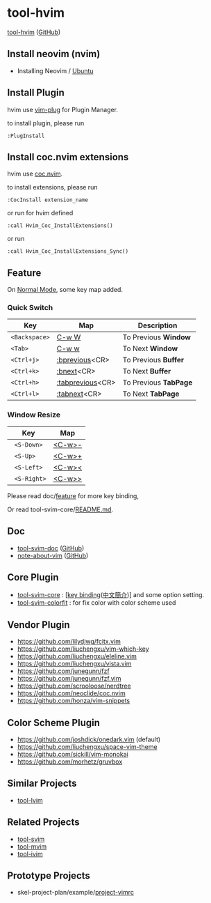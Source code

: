 # tool-hvim

[tool-hvim](https://samwhelp.github.io/tool-svim-doc/read/en_us/#/feature) ([GitHub](https://github.com/samwhelp/tool-hvim))


## Install neovim (nvim)

* Installing Neovim / [Ubuntu](https://github.com/neovim/neovim/wiki/Installing-Neovim#ubuntu)


## Install Plugin

hvim use [vim-plug](https://github.com/junegunn/vim-plug) for Plugin Manager.

to install plugin, please run


``` vim
:PlugInstall
```


## Install coc.nvim extensions

hvim use [coc.nvim](https://github.com/neoclide/coc.nvim).

to install extensions, please run

``` vim
:CocInstall extension_name
```

or run for hvim defined

``` vim
:call Hvim_Coc_InstallExtensions()
```

or run

``` vim
:call Hvim_Coc_InstallExtensions_Sync()
```


## Feature

On [Normal Mode](https://vimhelp.org/index.txt.html#normal-index), some key map added.

### Quick Switch

| Key | Map | Description |
| --- | --- | --- |
| `<Backspace>` | [C-w W](https://vimhelp.org/windows.txt.html#CTRL-W_W) | To Previous **Window** |
| `<Tab>` | [C-w w](https://vimhelp.org/windows.txt.html#CTRL-W_w) | To Next **Window** |
| `<Ctrl+j>` | [:bprevious](https://vimhelp.org/windows.txt.html#:bprevious)&lt;CR&gt; | To Previous **Buffer** |
| `<Ctrl+k>` | [:bnext](https://vimhelp.org/windows.txt.html#:bnext)&lt;CR&gt; | To Next **Buffer** |
| `<Ctrl+h>` | [:tabprevious](https://vimhelp.org/tabpage.txt.html#:tabprevious)&lt;CR&gt; | To Previous **TabPage** |
| `<Ctrl+l>` | [:tabnext](https://vimhelp.org/tabpage.txt.html#:tabnext)&lt;CR&gt; | To Next **TabPage** |

### Window Resize

| Key | Map |
| --- | --- |
| ` <S-Down>` | [&lt;C-w&gt;-](https://vimhelp.org/windows.txt.html#CTRL-W_-) |
| ` <S-Up>` | [&lt;C-w&gt;+](https://vimhelp.org/windows.txt.html#CTRL-W_+) |
| ` <S-Left>` | [&lt;C-w&gt;<](https://vimhelp.org/windows.txt.html#CTRL-W_<) |
| ` <S-Right>` | [&lt;C-w&gt;>](https://vimhelp.org/windows.txt.html#CTRL-W_>) |

Please read doc/[feature](https://samwhelp.github.io/tool-svim-doc/read/en_us/#/feature) for more key binding,

Or read tool-svim-core/[README.md](https://github.com/samwhelp/tool-svim-core).


## Doc

* [tool-svim-doc](https://samwhelp.github.io/tool-svim-doc) ([GitHub](https://github.com/samwhelp/tool-svim-doc))
* [note-about-vim](https://samwhelp.github.io/note-about-vim) ([GitHub](https://github.com/samwhelp/note-about-vim))

## Core Plugin

* [tool-svim-core](https://github.com/samwhelp/tool-svim-core) : [[key binding](https://samwhelp.github.io/tool-svim-doc/read/en_us/#/feature)([中文簡介](https://samwhelp.github.io/tool-svim-doc/read/zh_tw/#/feature))] and some option setting.
* [tool-svim-colorfit](https://github.com/samwhelp/tool-svim-colorfit) : for fix color with color scheme used


## Vendor Plugin

* https://github.com/lilydjwg/fcitx.vim
* https://github.com/liuchengxu/vim-which-key
* https://github.com/liuchengxu/eleline.vim
* https://github.com/liuchengxu/vista.vim
* https://github.com/junegunn/fzf
* https://github.com/junegunn/fzf.vim
* https://github.com/scrooloose/nerdtree
* https://github.com/neoclide/coc.nvim
* https://github.com/honza/vim-snippets


## Color Scheme Plugin

* https://github.com/joshdick/onedark.vim (default)
* https://github.com/liuchengxu/space-vim-theme
* https://github.com/sickill/vim-monokai
* https://github.com/morhetz/gruvbox


## Similar Projects

* [tool-lvim](https://github.com/samwhelp/tool-lvim)


## Related Projects

* [tool-svim](https://github.com/samwhelp/tool-svim)
* [tool-mvim](https://github.com/samwhelp/tool-mvim)
* [tool-ivim](https://github.com/samwhelp/tool-ivim)

## Prototype Projects

* skel-project-plan/example/[project-vimrc](https://github.com/samwhelp/skel-project-plan/tree/gh-pages/example/project-vimrc)
